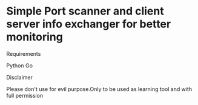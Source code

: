 # Simple Port scanner and client server info exchanger for better monitoring #

Requirements

Python 
Go

Disclaimer 

Please don't use for evil purpose.Only to be used as learning tool and with full permission
